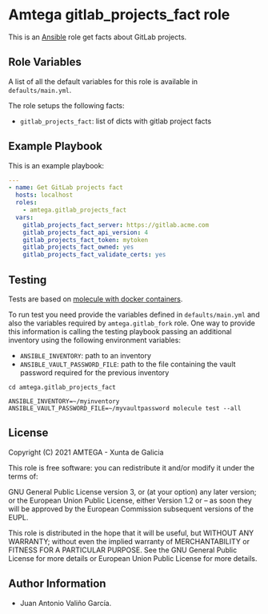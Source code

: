 # Amtega gitlab_projects_fact role

This is an [Ansible](http://www.ansible.com) role get facts about GitLab projects.

## Role Variables

A list of all the default variables for this role is available in `defaults/main.yml`.

The role setups the following facts:

- `gitlab_projects_fact`: list of dicts with gitlab project facts

## Example Playbook

This is an example playbook:

``` yaml
---
- name: Get GitLab projects fact
  hosts: localhost
  roles:  
    - amtega.gitlab_projects_fact
  vars:    
    gitlab_projects_fact_server: https://gitlab.acme.com
    gitlab_projects_fact_api_version: 4
    gitlab_projects_fact_token: mytoken
    gitlab_projects_fact_owned: yes
    gitlab_projects_fact_validate_certs: yes
```

## Testing

Tests are based on [molecule with docker containers](https://molecule.readthedocs.io/en/latest/installation.html).

To run test you need provide the variables defined in `defaults/main.yml` and also the variables required by `amtega.gitlab_fork` role. One way to provide this information is calling the testing playbook passing an additional inventory using the following environment variables:

- `ANSIBLE_INVENTORY`: path to an inventory
- `ANSIBLE_VAULT_PASSWORD_FILE`: path to the file containing the vault password required for the previous inventory

```shell
cd amtega.gitlab_projects_fact

ANSIBLE_INVENTORY=~/myinventory ANSIBLE_VAULT_PASSWORD_FILE=~/myvaultpassword molecule test --all
```

## License

Copyright (C) 2021 AMTEGA - Xunta de Galicia

This role is free software: you can redistribute it and/or modify it under the terms of:

GNU General Public License version 3, or (at your option) any later version; or the European Union Public License, either Version 1.2 or – as soon they will be approved by the European Commission ­subsequent versions of the EUPL.

This role is distributed in the hope that it will be useful, but WITHOUT ANY WARRANTY; without even the implied warranty of MERCHANTABILITY or FITNESS FOR A PARTICULAR PURPOSE.  See the GNU General Public License for more details or European Union Public License for more details.

## Author Information

- Juan Antonio Valiño García.
